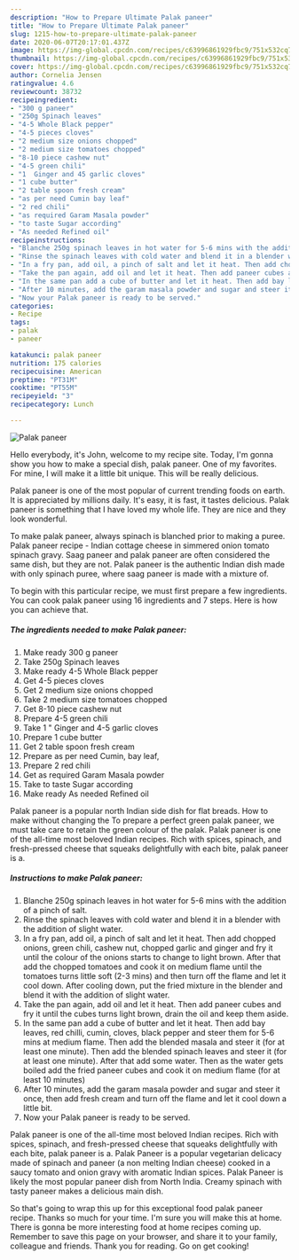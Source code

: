```yaml
---
description: "How to Prepare Ultimate Palak paneer"
title: "How to Prepare Ultimate Palak paneer"
slug: 1215-how-to-prepare-ultimate-palak-paneer
date: 2020-06-07T20:17:01.437Z
image: https://img-global.cpcdn.com/recipes/c63996861929fbc9/751x532cq70/palak-paneer-recipe-main-photo.jpg
thumbnail: https://img-global.cpcdn.com/recipes/c63996861929fbc9/751x532cq70/palak-paneer-recipe-main-photo.jpg
cover: https://img-global.cpcdn.com/recipes/c63996861929fbc9/751x532cq70/palak-paneer-recipe-main-photo.jpg
author: Cornelia Jensen
ratingvalue: 4.6
reviewcount: 38732
recipeingredient:
- "300 g paneer"
- "250g Spinach leaves"
- "4-5 Whole Black pepper"
- "4-5 pieces cloves"
- "2 medium size onions chopped"
- "2 medium size tomatoes chopped"
- "8-10 piece cashew nut"
- "4-5 green chili"
- "1  Ginger and 45 garlic cloves"
- "1 cube butter"
- "2 table spoon fresh cream"
- "as per need Cumin bay leaf"
- "2 red chili"
- "as required Garam Masala powder"
- "to taste Sugar according"
- "As needed Refined oil"
recipeinstructions:
- "Blanche 250g spinach leaves in hot water for 5-6 mins with the addition of a pinch of salt."
- "Rinse the spinach leaves with cold water and blend it in a blender with the addition of slight water."
- "In a fry pan, add oil, a pinch of salt and let it heat. Then add chopped onions, green chili, cashew nut, chopped garlic and ginger and fry it until the colour of the onions starts to change to light brown. After that add the chopped tomatoes and cook it on medium flame until the tomatoes turns little soft (2-3 mins) and then turn off the flame and let it cool down. After cooling down, put the fried mixture in the blender and blend it with the addition of slight water."
- "Take the pan again, add oil and let it heat. Then add paneer cubes and fry it until the cubes turns light brown, drain the oil and keep them aside."
- "In the same pan add a cube of butter and let it heat. Then add bay leaves, red chilli, cumin, cloves, black pepper and steer them for 5-6 mins at medium flame. Then add the blended masala and steer it (for at least one minute). Then add the blended spinach leaves and steer it (for at least one minute). After that add some water. Then as the water gets boiled add the fried paneer cubes and cook it on medium flame (for at least 10 minutes)"
- "After 10 minutes, add the garam masala powder and sugar and steer it once, then add fresh cream and turn off the flame and let it cool down a little bit."
- "Now your Palak paneer is ready to be served."
categories:
- Recipe
tags:
- palak
- paneer

katakunci: palak paneer 
nutrition: 175 calories
recipecuisine: American
preptime: "PT31M"
cooktime: "PT55M"
recipeyield: "3"
recipecategory: Lunch

---
```



![Palak paneer](https://img-global.cpcdn.com/recipes/c63996861929fbc9/751x532cq70/palak-paneer-recipe-main-photo.jpg)

Hello everybody, it's John, welcome to my recipe site. Today, I'm gonna show you how to make a special dish, palak paneer. One of my favorites. For mine, I will make it a little bit unique. This will be really delicious.

Palak paneer is one of the most popular of current trending foods on earth. It is appreciated by millions daily. It's easy, it is fast, it tastes delicious. Palak paneer is something that I have loved my whole life. They are nice and they look wonderful.

To make palak paneer, always spinach is blanched prior to making a puree. Palak paneer recipe - Indian cottage cheese in simmered onion tomato spinach gravy. Saag paneer and palak paneer are often considered the same dish, but they are not. Palak paneer is the authentic Indian dish made with only spinach puree, where saag paneer is made with a mixture of.


To begin with this particular recipe, we must first prepare a few ingredients. You can cook palak paneer using 16 ingredients and 7 steps. Here is how you can achieve that.

<!--inarticleads1-->

##### The ingredients needed to make Palak paneer:

1. Make ready 300 g paneer
1. Take 250g Spinach leaves
1. Make ready 4-5 Whole Black pepper
1. Get 4-5 pieces cloves
1. Get 2 medium size onions chopped
1. Take 2 medium size tomatoes chopped
1. Get 8-10 piece cashew nut
1. Prepare 4-5 green chili
1. Take 1 &#34; Ginger and 4-5 garlic cloves
1. Prepare 1 cube butter
1. Get 2 table spoon fresh cream
1. Prepare as per need Cumin, bay leaf,
1. Prepare 2 red chili
1. Get as required Garam Masala powder
1. Take to taste Sugar according
1. Make ready As needed Refined oil


Palak paneer is a popular north Indian side dish for flat breads. How to make without changing the To prepare a perfect green palak paneer, we must take care to retain the green colour of the palak. Palak paneer is one of the all-time most beloved Indian recipes. Rich with spices, spinach, and fresh-pressed cheese that squeaks delightfully with each bite, palak paneer is a. 

<!--inarticleads2-->

##### Instructions to make Palak paneer:

1. Blanche 250g spinach leaves in hot water for 5-6 mins with the addition of a pinch of salt.
1. Rinse the spinach leaves with cold water and blend it in a blender with the addition of slight water.
1. In a fry pan, add oil, a pinch of salt and let it heat. Then add chopped onions, green chili, cashew nut, chopped garlic and ginger and fry it until the colour of the onions starts to change to light brown. After that add the chopped tomatoes and cook it on medium flame until the tomatoes turns little soft (2-3 mins) and then turn off the flame and let it cool down. After cooling down, put the fried mixture in the blender and blend it with the addition of slight water.
1. Take the pan again, add oil and let it heat. Then add paneer cubes and fry it until the cubes turns light brown, drain the oil and keep them aside.
1. In the same pan add a cube of butter and let it heat. Then add bay leaves, red chilli, cumin, cloves, black pepper and steer them for 5-6 mins at medium flame. Then add the blended masala and steer it (for at least one minute). Then add the blended spinach leaves and steer it (for at least one minute). After that add some water. Then as the water gets boiled add the fried paneer cubes and cook it on medium flame (for at least 10 minutes)
1. After 10 minutes, add the garam masala powder and sugar and steer it once, then add fresh cream and turn off the flame and let it cool down a little bit.
1. Now your Palak paneer is ready to be served.


Palak paneer is one of the all-time most beloved Indian recipes. Rich with spices, spinach, and fresh-pressed cheese that squeaks delightfully with each bite, palak paneer is a. Palak Paneer is a popular vegetarian delicacy made of spinach and paneer (a non melting Indian cheese) cooked in a saucy tomato and onion gravy with aromatic Indian spices. Palak Paneer is likely the most popular paneer dish from North India. Creamy spinach with tasty paneer makes a delicious main dish. 

So that's going to wrap this up for this exceptional food palak paneer recipe. Thanks so much for your time. I'm sure you will make this at home. There is gonna be more interesting food at home recipes coming up. Remember to save this page on your browser, and share it to your family, colleague and friends. Thank you for reading. Go on get cooking!
